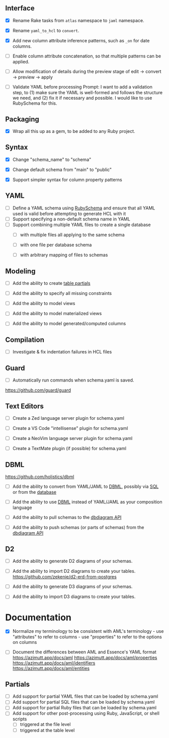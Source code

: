 

## Interface ##

- [x] Rename Rake tasks from `atlas` namespace to `jaml` namespace.
- [x] Rename `yaml_to_hcl` to `convert`.
- [x] Add new column attribute inference patterns, such as `_on` for date columns.
- [ ] Enable column attribute concatenation, so that multiple patterns can be applied.
- [ ] Allow modification of details during the preview stage of
      edit → convert → preview → apply
- [ ] Validate YAML before processing
      Prompt: I want to add a validation step, to (1) make sure the YAML is well-formed and follows the structure we need, and (2) fix it if necessary and possible.  I would like to use RubySchema for this.



## Packaging ##

- [x] Wrap all this up as a gem, to be added to any Ruby project.


## Syntax ##

- [x] Change "schema_name" to "schema"
- [x] Change default schema from "main" to "public"
- [x] Support simpler syntax for column property patterns


## YAML ##

- [ ] Define a YAML schema using [RubySchema](https://github.com/yippee-fun/rubyschema) and ensure that all YAML used is valid before attempting to generate HCL with it
- [ ] Support specifying a non-default schema name in YAML
- [ ] Support combining multiple YAML files to create a single database
  - [ ] with multiple files all applying to the same schema
  - [ ] with one file per database schema
  - [ ] with arbitrary mapping of files to schemas


## Modeling ##

- [ ] Add the ability to create [table partials](https://community.dbdiagram.io/t/introducing-dbml-tablepartial-reuse-fields-reduce-repetition/4541)
- [ ] Add the ability to specify all missing constraints
- [ ] Add the ability to model views
- [ ] Add the ability to model materialized views
- [ ] Add the ability to model generated/computed columns


## Compilation ##

- [ ] Investigate & fix indentation failures in HCL files


## Guard ##

- [ ] Automatically run commands when schema.yaml is saved.

https://github.com/guard/guard


## Text Editors ##

- [ ] Create a Zed language server plugin for schema.yaml
- [ ] Create a VS Code "intellisense" plugin for schema.yaml
- [ ] Create a NeoVim language server plugin for schema.yaml
- [ ] Create a TextMate plugin (if possible) for schema.yaml


## DBML ##

https://github.com/holistics/dbml

- [ ] Add the ability to convert from YAML/JAML to [DBML](https://dbml.dbdiagram.io/home), possibly via [SQL](https://dbml.dbdiagram.io/cli) or from the [database](https://dbml.dbdiagram.io/cli#generate-dbml-directly-from-a-database)
- [ ] Add the ability to use [DBML](https://dbml.dbdiagram.io/home) instead of YAML/JAML as your composition language
- [ ] Add the ability to pull schemas to the [dbdiagram API](https://docs.dbdiagram.io/api/v1)
- [ ] Add the ability to push schemas (or parts of schemas) from the [dbdiagram API](https://docs.dbdiagram.io/api/v1)


## D2 ##

- [ ] Add the ability to generate D2 diagrams of your schemas.
- [ ] Add the ability to import D2 diagrams to create your tables.
https://github.com/zekenie/d2-erd-from-postgres

- [ ] Add the ability to generate D3 diagrams of your schemas.
- [ ] Add the ability to import D3 diagrams to create your tables.


# Documentation #

- [x] Normalize my terminology to be consistent with AML's terminology
      - use "attributes" to refer to columns
      - use "properties" to refer to the options on columns
- [ ] Document the differences between AML and Essence's YAML format
      https://azimutt.app/docs/aml
      https://azimutt.app/docs/aml/properties
      https://azimutt.app/docs/aml/identifiers
      https://azimutt.app/docs/aml/entities


## Partials ##

- [ ] Add support for partial YAML files that can be loaded by schema.yaml
- [ ] Add support for partial SQL files that can be loaded by schema.yaml
- [ ] Add support for partial Ruby files that can be loaded by schema.yaml
- [ ] Add support for other post-processing using Ruby, JavaScript, or shell scripts
  - [ ] triggered at the file level
  - [ ] triggered at the table level
